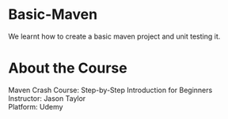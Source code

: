 # Basic-Maven
We learnt how to create a basic maven project and unit testing it.

# About the Course
Maven Crash Course: Step-by-Step Introduction for Beginners <br>
Instructor: Jason Taylor <br>
Platform: Udemy <br>
